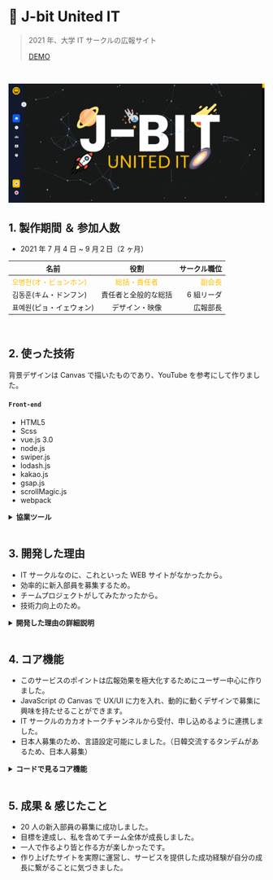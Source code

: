 # :pushpin: J-bit United IT

> 2021 年、大学 IT サークルの広報サイト
>
> <a href="https://bit.ly/3yNto4e" target="_blank" style="fontSize:50px">DEMO</a>

</br>

![screenshot](./src/assets/readme/screenshot.png)

## 1. 製作期間 ＆ 参加人数

- 2021 年 7 月 4 日 ~ 9 月２日（2 ヶ月）

| 名前                                                      |                      役割                       |                              サークル職位 |
| --------------------------------------------------------- | :---------------------------------------------: | ----------------------------------------: |
| <span style="color:#fdc000">오병헌(オ・ビョンホン)</span> | <span style="color:#fdc000">総括・責任者</sapn> | <span style="color:#fdc000">副会長</span> |
| 김동훈(キム・ドンフン)                                    |              責任者と全般的な総括               |                                6 組リーダ |
| 표예원(ピョ・イェウォン)                                  |                 デザイン・映像                  |                                  広報部長 |

</br>

## 2. 使った技術

背景デザインは Canvas で描いたものであり、YouTube を参考にして作りました。

#### `Front-end`

- HTML5
- Scss
- vue.js 3.0
- node.js
- swiper.js
- lodash.js
- kakao.js
- gsap.js
- scrollMagic.js
- webpack

<details>
	<summary><b>協業ツール</b></summary>

![Slack](./src/assets/readme/Slack.png)

コミュニケーションツールは`Slack`や`kakaoTalk`を使い、効率的に働く環境でプロジェクトをすんなりと進めることができました。

![Slack](./src/assets/readme/Sourcetree.png)

`git`を活用し、協業することでお互いにコミュニケーションの重要性を気づきました。

</details>

<br>

## 3. 開発した理由

- IT サークルなのに、これといった WEB サイトがなかったから。
- 効率的に新入部員を募集するため。
- チームプロジェクトがしてみたかったから。
- 技術力向上のため。

<details>
	<summary><b>開発した理由の詳細説明</b></summary>
	<div markdown="1">
	
IT サークルの部員募集を効率的にするため、３人で作った初チームプロジェクトです。2020 年コロナ禍のせいで、サークル活動をする部員が少なくなっていました。

このままだと当時、副会長だった私は人の不足でサークル運営に支障が出る危機感を感じ、現実的に状況を把握し、役員会議を開き、積極的に現問題について語り合いました。

その結果、チームプロジェクトの経験がなかった私は、サークル専用のサイトを作り、広報することを提案し、3 人でこのプロジェクトをチャレンジすることになりました。

</div>
</details>

<br>

## 4. コア機能

- このサービスのポイントは広報効果を極大化するためにユーザー中心に作りました。
- JavaScript の Canvas で UX/UI に力を入れ、動的に動くデザインで募集に興味を持たせることができます。
- IT サークルのカカオトークチャンネルから受付、申し込めるように連携しました。
- 日本人募集のため、言語設定可能にしました。（日韓交流するタンデムがあるため、日本人募集）

<details>
	<summary><b>コードで見るコア機能</b></summary>

### 4.1. Canvas

- **Background Canvas** :pushpin: [コード確認](https://github.com/hi1004/United-IT-Promotion/tree/master/src/config/background)

### 4.2. Kakao.js

![](https://raw.githubusercontent.com/hi1004/United-IT-Promotion/master/src/assets/markdown/kakao.jpg)

- **SDK を初期化** :pushpin: [コード確認](https://github.com/hi1004/United-IT-Promotion/blob/master/index.html#L125-L133)
- 受付の効率を上げることができました。
- <a href="https://developers.kakao.com/docs/latest/ko/getting-started/sdk-js" target="_blank">参考サイト</a>

<<<<<<< HEAD
### 4.3. 言語設定機能
=======
## 成果
- 15人の新入部員の募集に成功した。
- 目標を達成し、私を含めチーム全体が成長した。
>>>>>>> a69e802 (Update README.md)

- **RouterLink** :pushpin: [コード確認](https://github.com/hi1004/United-IT-Promotion/blob/master/src/components/etc/SidebarMenu.vue#L87-L108)

- [参考サイト](https://router.vuejs.org/api/)

### 4.4 SideNavbar ScrollTrigger

- **Link Click & Scroll Event** :pushpin: [コード確認](https://github.com/hi1004/United-IT-Promotion/blob/master/src/config/etc/sidebarMenu.js#L81-L249)
- gsap の ScrollTrigger を活用しました。
- [参考サイト](https://greensock.com/docs/v3/Plugins/ScrollTrigger)

</details>

</br>

## 5. 成果 & 感じたこと

- 20 人の新入部員の募集に成功しました。
- 目標を達成し、私を含めてチーム全体が成長しました。
- 一人で作るより皆と作る方が楽しかったです。
- 作り上げたサイトを実際に運営し、サービスを提供した成功経験が自分の成長に繋がることに気づきました。
